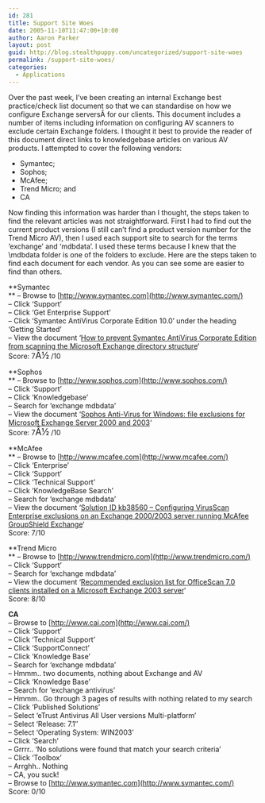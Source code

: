 ```yaml
---
id: 281
title: Support Site Woes
date: 2005-11-10T11:47:00+10:00
author: Aaron Parker
layout: post
guid: http://blog.stealthpuppy.com/uncategorized/support-site-woes
permalink: /support-site-woes/
categories:
  - Applications
---
```

Over the past week, I&#8217;ve been creating an internal Exchange best practice/check list document so that we can standardise on how we configure Exchange serversÂ for our clients. This document includes a number of items including information on configuring AV scanners to exclude certain Exchange folders. I thought it best to provide the reader of this document direct links to knowledgebase articles on various AV products. I attempted to cover the following vendors:

  * Symantec;
  * Sophos;
  * McAfee;
  * Trend Micro; and
  * CA

Now finding this information was harder than I thought, the steps taken to find the relevant articles was not straightforward. First I had to find out the current product versions (I still can&#8217;t find a product version number for the Trend Micro AV), then I used each support site to search for the terms &#8216;exchange&#8217; and &#8216;mdbdata&#8217;. I used these terms because I knew that the \mdbdata folder is one of the folders to exclude. Here are the steps taken to find each document for each vendor. As you can see some are easier to find than others.

**Symantec  
** &#8211; Browse to [http://www.symantec.com](http://www.symantec.com/)  
&#8211; Click &#8216;Support&#8217;  
&#8211; Click &#8216;Get Enterprise Support&#8217;  
&#8211; Click &#8216;Symantec AntiVirus Corporate Edition 10.0&#8217; under the heading &#8216;Getting Started&#8217;  
&#8211; View the document &#8216;[How to prevent Symantec AntiVirus Corporate Edition from scanning the Microsoft Exchange directory structure](http://service1.symantec.com/SUPPORT/ent-security.nsf/docid/2005040513412648?OpenDocument&dtype=corp&src=ent_tutweb_nam?Open&dtype=corp&tdir=&tpre=&src=ent_tutweb_nam)&#8216;  
Score: 7<font size="4">Â½</font> /10

**Sophos  
** &#8211; Browse to [http://www.sophos.com](http://www.sophos.com/)  
&#8211; Click &#8216;Support&#8217;  
&#8211; Click &#8216;Knowledgebase&#8217;  
&#8211; Search for &#8216;exchange mdbdata&#8217;  
&#8211; View the document &#8216;[Sophos Anti-Virus for Windows: file exclusions for Microsoft Exchange Server 2000 and 2003](http://www.sophos.com/support/knowledgebase/article/2214.html)&#8216;  
Score: 7<font size="4">Â½</font> /10

**McAfee  
** &#8211; Browse to [http://www.mcafee.com](http://www.mcafee.com/)  
&#8211; Click &#8216;Enterprise&#8217;  
&#8211; Click &#8216;Support&#8217;  
&#8211; Click &#8216;Technical Support&#8217;  
&#8211; Click &#8216;KnowledgeBase Search&#8217;  
&#8211; Search for &#8216;exchange mdbdata&#8217;  
&#8211; View the document &#8216;[Solution ID kb38560 &#8211; Configuring VirusScan Enterprise exclusions on an Exchange 2000/2003 server running McAfee GroupShield Exchange](http://knowledgemap.nai.com/KanisaSupportSite/search.do?cmd=displayKCPopup&docType=kc&externalId=KBkb38560xml&sliceId=&dialogID=4606785)&#8216;  
Score: 7/10

**Trend Micro  
** &#8211; Browse to [http://www.trendmicro.com](http://www.trendmicro.com/)  
&#8211; Click &#8216;Support&#8217;  
&#8211; Search for &#8216;exchange mdbdata&#8217;  
&#8211; View the document &#8216;[Recommended exclusion list for OfficeScan 7.0 clients installed on a Microsoft Exchange 2003 server](http://kb.trendmicro.com/solutions/search/main/search/solutionDetail.asp?solutionID=25527&q=exchange+mdbdata&qp=&qt=exchange+mdbdata&qs=&r=4&c=25527&sort=0)&#8216;  
Score: 8/10

**CA**  
&#8211; Browse to [http://www.cai.com](http://www.cai.com/)  
&#8211; Click &#8216;Support&#8217;  
&#8211; Click &#8216;Technical Support&#8217;  
&#8211; Click &#8216;SupportConnect&#8217;  
&#8211; Click &#8216;Knowledge Base&#8217;  
&#8211; Search for &#8216;exchange mdbdata&#8217;  
&#8211; Hmmm.. two documents, nothing about Exchange and AV  
&#8211; Click &#8216;Knowledge Base&#8217;  
&#8211; Search for &#8216;exchange antivirus&#8217;  
&#8211; Hmmm.. Go through 3 pages of results with nothing related to my search  
&#8211; Click &#8216;Published Solutions&#8217;  
&#8211; Select &#8216;eTrust Antivirus All User versions Multi-platform&#8217;  
&#8211; Select &#8216;Release: 7.1&#8243;  
&#8211; Select &#8216;Operating System: WIN2003&#8217;  
&#8211; Click &#8216;Search&#8217;  
&#8211; Grrrr.. &#8216;No solutions were found that match your search criteria&#8217;  
&#8211; Click &#8216;Toolbox&#8217;  
&#8211; Arrghh.. Nothing  
&#8211; CA, you suck!  
&#8211; Browse to [http://www.symantec.com](http://www.symantec.com/)  
Score: 0/10